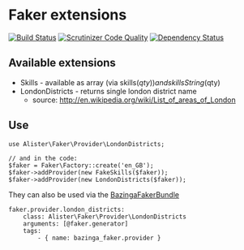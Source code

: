 # Faker extensions

[![Build Status](https://travis-ci.org/alister/faker-extensions.svg?branch=master)](https://travis-ci.org/alister/faker-extensions)
[![Scrutinizer Code Quality](https://scrutinizer-ci.com/g/alister/faker-extensions/badges/quality-score.png?b=master)](https://scrutinizer-ci.com/g/alister/faker-extensions/?branch=master)
[![Dependency Status](https://www.versioneye.com/user/projects/53c05854638521361000009b/badge.svg?style=flat)](https://www.versioneye.com/user/projects/53c05854638521361000009b)

## Available extensions

* Skills - available as array (via skills($qty)) and skillsString($qty)
* LondonDistricts - returns single london district name
  - source: http://en.wikipedia.org/wiki/List_of_areas_of_London

## Use

    use Alister\Faker\Provider\LondonDistricts;

    // and in the code:
    $faker = Faker\Factory::create('en_GB');
    $faker->addProvider(new FakeSkills($faker));
    $faker->addProvider(new LondonDistricts($faker));

They can also be used via the [BazingaFakerBundle](https://github.com/willdurand/BazingaFakerBundle)

    faker.provider.london_districts:
        class: Alister\Faker\Provider\LondonDistricts
        arguments: [@faker.generator]
        tags:
            - { name: bazinga_faker.provider }
